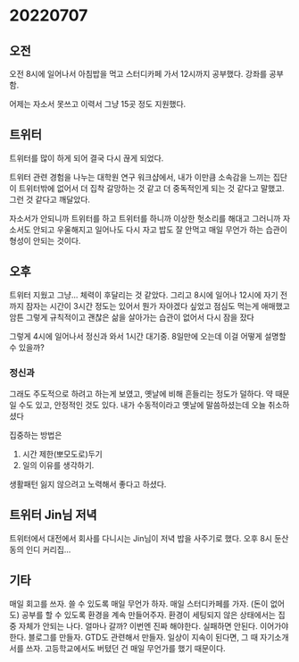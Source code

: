 # 20220707

## 오전

오전 8시에 일어나서 아침밥을 먹고 스터디카페 가서 12시까지 공부했다.
강좌를 공부함.

어제는 자소서 못쓰고 이력서 그냥 15곳 정도 지원했다.

## 트위터

트위터를 많이 하게 되어 결국 다시 끊게 되었다.

트위터 관련 경험을 나누는 대학원 연구 워크샵에서, 내가 이만큼 소속감을 느끼는 집단이 트위터밖에 없어서 더 집착 갈망하는 것 같고 더 중독적인게 되는 것 같다고 말했고. 그런 것 같다고 깨달았다.

자소서가 안되니까 트위터를 하고 트위터를 하니까 이상한 헛소리를 해대고 그러니까 자소서도 안되고 우울해지고 일어나도 다시 자고 밥도 잘 안먹고 매일 무언가 하는 습관이 형성이 안되는 것이다.

## 오후

트위터 지웠고 그냥... 체력이 후달리는 것 같았다.
그리고 8시에 일어나 12시에 자기 전까지 잠자는 시간이 3시간 정도는 있어서 뭔가 자야겠다 싶었고 점심도 먹는게 애매했고 암튼 그렇게 규칙적이고 괜찮은 삶을 살아가는 습관이 없어서 다시 잠을 잤다

그렇게 4시에 일어나서 정신과 와서 1시간 대기중. 8일만에 오는데 이걸 어떻게 설명할 수 있을까?

### 정신과

그래도 주도적으로 하려고 하는게 보였고, 옛날에 비해 흔들리는 정도가 덜하다. 약 때문일 수도 있고, 안정적인 것도 있다.
내가 수동적이라고 옛날에 말씀하셨는데 오늘 취소하셨다

집중하는 방법은

1. 시간 제한(뽀모도로)두기
2. 일의 이유를 생각하기.

생활패턴 잃지 않으려고 노력해서 좋다고 하셨다.

## 트위터 Jin님 저녁

트위터에서 대전에서 회사를 다니시는 Jin님이 저녁 밥을 사주기로 했다. 오후 8시 둔산동의 인디 커리집...

## 기타

매일 회고를 쓰자. 쓸 수 있도록 매일 무언가 하자.
매일 스터디카페를 가자. (돈이 없어도)
공부를 할 수 있도록 환경을 계속 만들어주자. 환경이 세팅되지 않은 상태에서는 집중 자체가 안되는 나다.
얼마나 갈까? 이번엔 진짜 해야한다. 실패하면 안된다. 이어가야한다.
블로그를 만들자. GTD도 관련해서 만들자.
일상이 지속이 된다면, 그 때 자기소개서를 쓰자.
고등학교에서도 버텼던 건 매일 무언가를 했기 때문이다.

